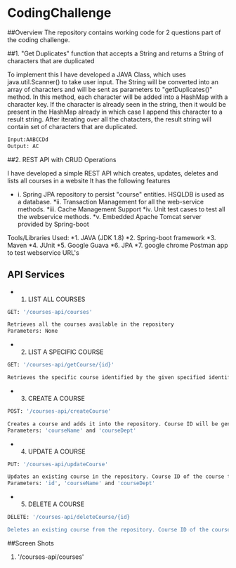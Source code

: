# CodingChallenge
##Overview
The repository contains working code for 2 questions part of the coding challenge.

##1. "Get Duplicates" function that accepts a String and returns a String of characters that are duplicated

To implement this I have developed a JAVA Class, which uses java.util.Scanner() to take user input.
The String will be converted into an array of characters and will be sent as parameters to "getDuplicates()" method.
In this method, each character will be added into a HashMap with a character key.
If the character is already seen in the string, then it would be present in the HashMap already in which case I append this character to a result string.
After iterating over all the chatacters, the result string will contain set of characters that are duplicated.

```sh
Input:AABCCDd
Output: AC
```

##2. REST API with CRUD Operations

I have developed a simple REST API which creates, updates, deletes and lists all courses in a website
It has the following features
* i.  Spring JPA repository to persist "course" entities. HSQLDB is used as a database.
*ii.  Transaction Management for all the web-service methods.
*iii. Cache Management Support
*iv.  Unit test cases to test all the webservice methods.
*v. Embedded Apache Tomcat server provided by Spring-boot

Tools/Libraries Used:
*1. JAVA (JDK 1.8)
*2. Spring-boot framework
*3. Maven
*4. JUnit
*5. Google Guava
*6. JPA
*7. google chrome Postman app to test webservice URL's

## API Services
* 1. LIST ALL COURSES
```sh
GET: '/courses-api/courses'

Retrieves all the courses available in the repository
Parameters: None
```
* 2. LIST A SPECIFIC COURSE
```sh
GET: '/courses-api/getCourse/{id}'

Retrieves the specific course identified by the given specified identifier
```
* 3. CREATE A COURSE
```sh
POST: '/courses-api/createCourse'

Creates a course and adds it into the repository. Course ID will be generated automatically.
Parameters: 'courseName' and 'courseDept'
```
* 4. UPDATE A COURSE
```sh
PUT: '/courses-api/updateCourse'

Updates an existing course in the repository. Course ID of the course to be updated needs to be provided as a request parameter.
Parameters: 'id', 'courseName' and 'courseDept'
```
* 5. DELETE A COURSE
```sh
DELETE: '/courses-api/deleteCourse/{id}

Deletes an existing course from the repository. Course ID of the course has to be provided in the URL as a Path variable.
```

##Screen Shots
1. '/courses-api/courses'



